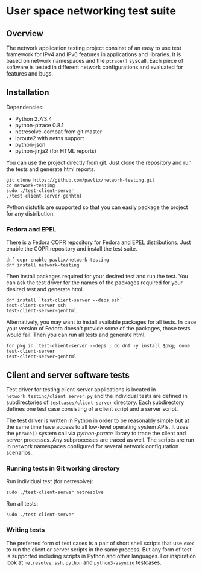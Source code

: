 # User space networking test suite

## Overview

The network application testing project consinst of an easy to use test
framework for IPv4 and IPv6 features in applications and libraries. It
is based on network namespaces and the `ptrace()` syscall. Each piece
of software is tested in different network configurations and evaluated
for features and bugs.

## Installation

Dependencies:

 * Python 2.7/3.4
 * python-ptrace 0.8.1
 * netresolve-compat from git master
 * iproute2 with netns support
 * python-json
 * python-jinja2 (for HTML reports)

You can use the project directly from git. Just clone the repository and
run the tests and generate html reports.

    git clone https://github.com/pavlix/network-testing.git
    cd network-testing
    sudo ./test-client-server
    ./test-client-server-genhtml

Python distutils are supported so that you can easily package the project
for any distribution.

### Fedora and EPEL

There is a Fedora COPR repository for Fedora and EPEL distributions. Just
enable the COPR repository and install the test suite.

    dnf copr enable pavlix/network-testing
    dnf install network-testing

Then install packages required for your desired test and run the test. You
can ask the test driver for the names of the packages required for your
desired test and generate html.

    dnf install `test-client-server --deps ssh`
    test-client-server ssh
    test-client-server-genhtml

Alternatively, you may want to install available packages for all tests. In
case your version of Fedora doesn't provide some of the packages, those
tests would fail. Then you can run all tests and generate html.

    for pkg in `test-client-server --deps`; do dnf -y install $pkg; done
    test-client-server
    test-client-server-genhtml

## Client and server software tests

Test driver for testing client-server applications is located in
`network_testing/client_server.py` and the individual tests are defined in
subdirectories of `testcases/client-server` directory. Each subdirectory
defines one test case consisting of a client script and a server script.

The test driver is written in Python in order to be reasonably simple
but at the same time have access to all low-level operating system
APIs. It uses the `ptrace()` system call via *python-ptrace* library
to trace the client and server processes. Any subprocesses are traced
as well. The scripts are run in network namespaces configured for
several network configuration scenarios..

### Running tests in Git working directory

Run individual test (for netresolve):

    sudo ./test-client-server netresolve

Run all tests:

    sudo ./test-client-server

### Writing tests

The preferred form of test cases is a pair of short shell scripts that
use `exec` to run the client or server scripts in the same process. But
any form of test is supported including scripts in Python and other
languages. For inspiration look at `netresolve`, `ssh`, `python` and
`python3-asyncio` testcases.
